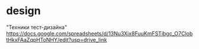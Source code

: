# design
"Техники тест-дизайна"
https://docs.google.com/spreadsheets/d/13Nu3Xix8FuuKmFSTibgc_O7ClobtHkxFAaZqpHToNHY/edit?usp=drive_link
